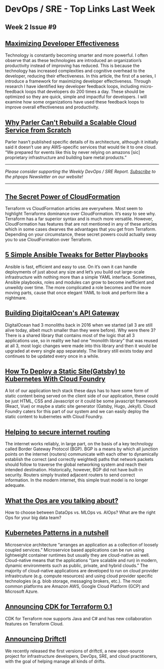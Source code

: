 # DevOps / SRE - Top Links Last Week

## Week 2 Issue #9

## [Maximizing Developer Effectiveness](https://martinfowler.com/articles/developer-effectiveness.html)

Technology is constantly becoming smarter and more powerful. I often observe that as these technologies are introduced an organization’s productivity instead of improving has reduced. This is because the technology has increased complexities and cognitive overhead to the developer, reducing their effectiveness. In this article, the first of a series, I introduce a framework for maximizing developer effectiveness. Through research I have identified key developer feedback loops, including micro-feedback loops that developers do 200 times a day. These should be optimized so they are quick, simple and impactful for developers. I will examine how some organizations have used these feedback loops to improve overall effectiveness and productivity.

## [Why Parler Can’t Rebuild a Scalable Cloud Service from Scratch](https://thenewstack.io/why-parler-cant-rebuild-a-scalable-cloud-service-from-scratch/)

Parler hasn’t published specific details of its architecture, although it initially said it doesn’t use any AWS-specific services that would tie it to one cloud. “We prepared for events like this by never relying on amazons [sic] proprietary infrastructure and building bare metal products.”

---

_Please consider supporting the Weekly DevOps / SRE Report. [Subscribe](https://www.phpops.dev/subscribe/#/portal/signup) to the phpops Newsletter on our website!_

---

## [The Secret Power of CloudFormation](https://rhyno-vds.medium.com/the-secret-power-of-cloudformation-78c93ed9e5ec)

Terraform vs CloudFormation articles are everywhere. Most seem to highlight Terraforms dominance over CloudFormation. It’s easy to see why. Terraform has a far superior syntax and is much more versatile. However, CloudFormation has features that are not mentioned in any of these articles which in some cases dwarves the advantages that you get from Terraform. Depending on your circumstance, these secret powers could actually sway you to use CloudFormation over Terraform.

## [5 Simple Ansible Tweaks for Better Playbooks](https://medium.com/swlh/5-simple-ansible-tweaks-for-better-playbooks-fd9b789d5bca)

Ansible is fast, efficient and easy to use. On it’s own it can handle deployments of just about any size and let’s you build out large-scale infrastructure with nothing more than a simple YAML interface. Sometimes, Ansible playbooks, roles and modules can grow to become inefficient and unweildy over time. The more complicated a role becomes and the more moving parts, cause that once elegant YAML to look and perform like a nightmare.

## [Building DigitalOcean's API Gateway](https://mauricio.github.io/2021/01/14/building-digitaloceans-api-gateway.html)

DigitalOcean had 3 monoliths back in 2016 when we started (all 3 are still alive today, albeit much smaller than they were before). Why were there 3? There is a shared library that contains most of the logic that all 3 applications use, so in reality we had one “monolith library” that was reused at all 3, most logic changes were made into this library and then it would be upgraded at every single app separately. The library still exists today and continues to be updated every once in a while.

## [How To Deploy a Static Site(Gatsby) to Kubernetes With Cloud Foundry](https://medium.com/cloud-foundry-foundation/how-to-deploy-a-static-site-gatsby-to-kubernetes-with-cloud-foundry-ee31b5131c5f)

A lot of our application tech stack these days has to have some form of static content being served on the client side of our application, these could be just HTML, CSS and Javascript or it could be some javascript framework (React, Vue) or maybe a static site generator (Gatsby, Hugo, Jekyll). Cloud Foundry caters for this part of our system and we can easily deploy the static content to kubernetes with Cloud Foundry.

## [Helping to secure internet routing](https://aws.amazon.com/blogs/networking-and-content-delivery/how-aws-is-helping-to-secure-internet-routing/)

The internet works reliably, in large part, on the basis of a key technology called Border Gateway Protocol (BGP). BGP is a means by which all junction points on the internet (routers) communicate with each other to dynamically establish the correct (and correctly weighted) paths that network packets should follow to traverse the global networking system and reach their intended destination. Historically, however, BGP did not have built-in security. Routers simply trusted adjacent routers to send correct information. In the modern internet, this simple trust model is no longer adequate.

## [What the Ops are you talking about?](https://towardsdatascience.com/what-the-ops-are-you-talking-about-518b1b1a2694)

How to choose between DataOps vs. MLOps vs. AIOps? What are the right Ops for your big data team?

## [Kubernetes Patterns in a nutshell](https://florian-kromer.medium.com/kubernetes-patterns-in-a-nutshell-87c5a395e1a3)

Microservice architecture “arranges an application as a collection of loosely coupled services.” Microservice based applications can be run using lightweight container runtimes but usually they are cloud-native as well. Cloud-native means that the applications “(are scalable and run) in modern, dynamic environments such as public, private, and hybrid clouds.” The majority of cloud-native applications are developed to run on cloud provider infrastrcuture (e.g. compute resources) and using cloud provider specific technologies (e.g. blob storage, messaging brokers, etc.). The most common platforms are Amazon AWS, Google Cloud Platform (GCP) and Microsoft Azure.

## [Announcing CDK for Terraform 0.1](https://www.hashicorp.com/blog/announcing-cdk-for-terraform-0-1)

CDK for Terraform now supports Java and C# and has new collaboration features on Terraform Cloud.

## [Announcing Driftctl](https://driftctl.com/2020/12/22/announcing-driftctl/)

We recently released the first versions of driftctl, a new open-source project for infrastructure developers, DevOps, SRE, and cloud practitioners, with the goal of helping manage all kinds of drifts.